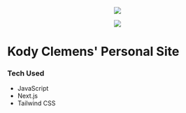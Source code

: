 <p align="center">
  <img src="https://i.imgur.com/IMoa0am.png" />
</p>
<p align="center">
  <a href="https://www.kodyclemens.com" target="_blank" Mar 13, 2017 — rel="noopener noreferrer"><img src="https://api.netlify.com/api/v1/badges/042bf5cf-686e-49fc-99ad-75c9781c25a9/deploy-status"></a>
</p>

# Kody Clemens' Personal Site

### Tech Used

- JavaScript
- Next.js
- Tailwind CSS
